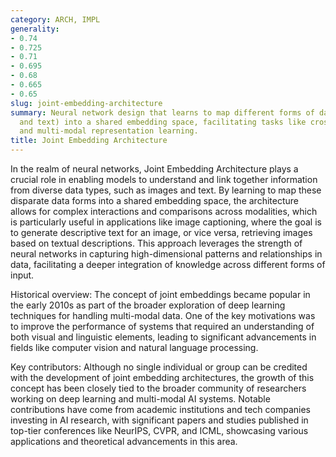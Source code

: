 ```yaml
---
category: ARCH, IMPL
generality:
- 0.74
- 0.725
- 0.71
- 0.695
- 0.68
- 0.665
- 0.65
slug: joint-embedding-architecture
summary: Neural network design that learns to map different forms of data (e.g., images
  and text) into a shared embedding space, facilitating tasks like cross-modal retrieval
  and multi-modal representation learning.
title: Joint Embedding Architecture
---
```


In the realm of neural networks, Joint Embedding Architecture plays a crucial role in enabling models to understand and link together information from diverse data types, such as images and text. By learning to map these disparate data forms into a shared embedding space, the architecture allows for complex interactions and comparisons across modalities, which is particularly useful in applications like image captioning, where the goal is to generate descriptive text for an image, or vice versa, retrieving images based on textual descriptions. This approach leverages the strength of neural networks in capturing high-dimensional patterns and relationships in data, facilitating a deeper integration of knowledge across different forms of input.

Historical overview: The concept of joint embeddings became popular in the early 2010s as part of the broader exploration of deep learning techniques for handling multi-modal data. One of the key motivations was to improve the performance of systems that required an understanding of both visual and linguistic elements, leading to significant advancements in fields like computer vision and natural language processing.

Key contributors: Although no single individual or group can be credited with the development of joint embedding architectures, the growth of this concept has been closely tied to the broader community of researchers working on deep learning and multi-modal AI systems. Notable contributions have come from academic institutions and tech companies investing in AI research, with significant papers and studies published in top-tier conferences like NeurIPS, CVPR, and ICML, showcasing various applications and theoretical advancements in this area.